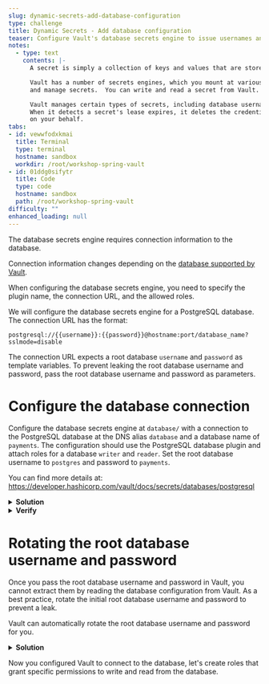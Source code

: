 ```yaml
---
slug: dynamic-secrets-add-database-configuration
type: challenge
title: Dynamic Secrets - Add database configuration
teaser: Configure Vault's database secrets engine to issue usernames and passwords
notes:
  - type: text
    contents: |-
      A secret is simply a collection of keys and values that are stored at a specific path.

      Vault has a number of secrets engines, which you mount at various API paths to store
      and manage secrets.  You can write and read a secret from Vault.

      Vault manages certain types of secrets, including database usernames and passwords.
      When it detects a secret's lease expires, it deletes the credentials from the database
      on your behalf.
tabs:
- id: vewwfodxkmai
  title: Terminal
  type: terminal
  hostname: sandbox
  workdir: /root/workshop-spring-vault
- id: 01ddg0sifytr
  title: Code
  type: code
  hostname: sandbox
  path: /root/workshop-spring-vault
difficulty: ""
enhanced_loading: null
---
```


The database secrets engine requires connection information to the database.

Connection information changes depending on the [database supported by Vault](https://developer.hashicorp.com/vault/docs/secrets/databases).

When configuring the database secrets engine, you need to specify the plugin name,
the connection URL, and the allowed roles.

We will configure the database secrets engine for a PostgreSQL database.
The connection URL has the format:

```
postgresql://{{username}}:{{password}}@hostname:port/database_name?sslmode=disable
```

The connection URL expects a root database `username` and `password` as template variables. To prevent
leaking the root database username and password, pass the root database username and password
as parameters.

Configure the database connection
===

Configure the database secrets engine at `database/` with a connection
to the PostgreSQL database at the DNS alias `database` and a database
name of `payments`. The configuration should use the PostgreSQL database plugin
and attach roles for a database `writer` and `reader`. Set the root database
username to `postgres` and password to `payments`.

You can find more details at: https://developer.hashicorp.com/vault/docs/secrets/databases/postgresql

<details>
<summary><b>Solution</b></summary>
Run the following command in the <b>Terminal</b> tab.

```shell
vault write database/config/payments \
    plugin_name=postgresql-database-plugin \
    allowed_roles=writer,reader \
    connection_url="postgresql://{{username}}:{{password}}@database:5432/payments?sslmode=disable" \
    username="postgres" \
    password="password"
```
</details>


<details>
<summary><b>Verify</b></summary>
After configuring the database, verify using the following:

```shell
vault read database/config/payments
```
</details>

Rotating the root database username and password
===

Once you pass the root database username and password in Vault,
you cannot extract them by reading the database configuration from Vault.
As a best practice, rotate the initial root database username and password
to prevent a leak.

Vault can automatically rotate the root database username and password for you.

<details>
<summary><b>Solution</b></summary>
Run the following command in the <b>Terminal</b> tab.

```shell
vault write -force database/rotate-root/payments
```
</details>

Now you configured Vault to connect to the database, let's create roles
that grant specific permissions to write and read from the database.